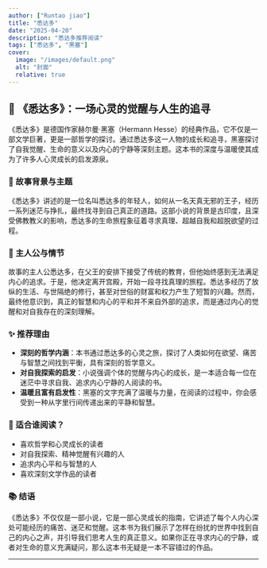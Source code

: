 ```yaml
---
author: ["Runtao jiao"]
title: "悉达多"
date: "2025-04-20"
description: "悉达多推荐阅读"
tags: ["悉达多", "黑塞"]
cover:
  image: "/images/default.png"
  alt: "封面"
  relative: true
---
```


## 📖 《悉达多》：一场心灵的觉醒与人生的追寻

《悉达多》是德国作家赫尔曼·黑塞（Hermann Hesse）的经典作品，它不仅是一部文学巨著，更是一部哲学的探讨。通过悉达多这一人物的成长和追寻，黑塞探讨了自我觉醒、生命的意义以及内心的宁静等深刻主题。这本书的深度与温暖使其成为了许多人心灵成长的启发源泉。

### 🌳 故事背景与主题

《悉达多》讲述的是一位名叫悉达多的年轻人，如何从一名天真无邪的王子，经历一系列迷茫与挣扎，最终找寻到自己真正的道路。这部小说的背景是古印度，且深受佛教教义的影响，悉达多的生命旅程象征着寻求真理、超越自我和超脱欲望的过程。

### 🍃 主人公与情节

故事的主人公悉达多，在父王的安排下接受了传统的教育，但他始终感到无法满足内心的追求。于是，他决定离开宫殿，开始一段寻找真理的旅程。悉达多经历了放纵的生活、与世隔绝的修行，甚至对世俗的财富和权力产生了短暂的兴趣。然而，最终他意识到，真正的智慧和内心的平和并不来自外部的追求，而是通过内心的觉醒和对自我存在的深刻理解。

### ✨ 推荐理由

- **深刻的哲学内涵**：本书通过悉达多的心灵之旅，探讨了人类如何在欲望、痛苦与智慧之间找到平衡，具有深刻的哲学意义。
- **对自我探索的启发**：小说强调个体的觉醒与内心的成长，是一本适合每一位在迷茫中寻求自我、追求内心宁静的人阅读的书。
- **温暖且富有启发性**：黑塞的文字充满了温暖与力量，在阅读的过程中，你会感受到一种从字里行间传递出来的平静和智慧。

### 🌟 适合谁阅读？

- 喜欢哲学和心灵成长的读者
- 对自我探索、精神觉醒有兴趣的人
- 追求内心平和与智慧的人
- 喜欢深刻文学作品的读者

### 📚 结语

《悉达多》不仅仅是一部小说，它是一部心灵成长的指南，它讲述了每个人内心深处可能经历的痛苦、迷茫和觉醒。这本书为我们展示了怎样在纷扰的世界中找到自己的内心之声，并引导我们思考人生的真正意义。如果你正在寻求内心的宁静，或者对生命的意义充满疑问，那么这本书无疑是一本不容错过的作品。

---
